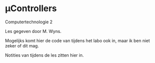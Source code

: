 # µControllers

Computertechnologie 2

Les gegeven door M. Wyns.

Mogelijks komt hier de code van tijdens het labo ook in, maar ik ben niet zeker of dit mag.

Notities van tijdens de les zitten hier in.
